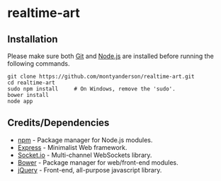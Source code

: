 # realtime-art

Installation
------------

Please make sure both [Git](https://git-scm.herokuapp.com/downloads) and [Node.js](https://nodejs.org/download/) are installed before running the following commands.

    git clone https://github.com/montyanderson/realtime-art.git
    cd realtime-art
    sudo npm install     # On Windows, remove the 'sudo'.
    bower install
    node app


Credits/Dependencies
--------------------

* [npm](https://www.npmjs.com/) - Package manager for Node.js modules.
* [Express](http://expressjs.com/) - Minimalist Web framework.
* [Socket.io](http://socket.io/) - Multi-channel WebSockets library.
* [Bower](http://bower.io/) - Package manager for web/front-end modules.
* [jQuery](https://jquery.com/) - Front-end, all-purpose javascript library.